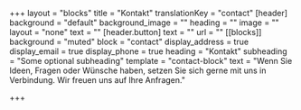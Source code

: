 +++
layout = "blocks"
title = "Kontakt"
translationKey = "contact"
[header]
background = "default"
background_image = ""
heading = ""
image = ""
layout = "none"
text = ""
[header.button]
text = ""
url = ""
[[blocks]]
background = "muted"
block = "contact"
display_address = true
display_email = true
display_phone = true
heading = "Kontakt"
subheading = "Some optional subheading"
template = "contact-block"
text = "Wenn Sie Ideen, Fragen oder Wünsche haben, setzen Sie sich gerne mit uns in Verbindung. Wir freuen uns auf Ihre Anfragen."

+++
